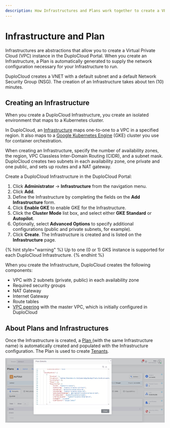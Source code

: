 ```yaml
---
description: How Infrastructures and Plans work together to create a VPC
---
```


# Infrastructure and Plan

Infrastructures are abstractions that allow you to create a Virtual Private Cloud (VPC) instance in the DuploCloud Portal. When you create an Infrastructure, a Plan is automatically generated to supply the network configuration necessary for your Infrastructure to run.&#x20;

DuploCloud creates a VNET with a default subnet and a default Network Security Group (NSG). The creation of an Infrastructure takes about ten (10) minutes.&#x20;

## Creating an Infrastructure

When you create a DuploCloud Infrastructure, you create an isolated environment that maps to a Kubernetes cluster.&#x20;

In DuploCloud, an [Infrastructure](../../../getting-started/application-focussed-interface/infrastructure.md) maps one-to-one to a VPC in a specified region. It also maps to a [Google Kubernetes Engine](https://cloud.google.com/kubernetes-engine) (GKE) cluster you use for container orchestration.&#x20;

When creating an Infrastructure, specify the number of availability zones, the region, VPC Classless Inter-Domain Routing (CIDR), and a subnet mask. DuploCloud creates two subnets in each availability zone, one private and one public, and sets up routes and a NAT gateway.&#x20;

Create a DuploCloud Infrastructure in the DuploCloud Portal:

1. Click **Administrator** -> **Infrastructure** from the navigation menu.&#x20;
2. Click **Add**.
3. Define the Infrastructure by completing the fields on the **Add Infrastructure** form.&#x20;
4. Click **Enable GKE** to enable GKE for the Infrastructure.
5. Click the **Cluster Mode** list box, and select either **GKE Standard** or **Autopilot**.
6. Optionally, select **Advanced Options** to specify additional configurations (public and private subnets, for example).
7. Click **Create**. The Infrastructure is created and is listed on the **Infrastructure** page.

{% hint style="warning" %}
Up to one (0 or 1) GKS instance is supported for each DuploCloud Infrastructure.
{% endhint %}

When you create the Infrastructure, DuploCloud creates the following components:

* VPC with 2 subnets (private, public) in each availability zone
* Required security groups
* NAT Gateway
* Internet Gateway
* Route tables
* [VPC peering](../../../aws/aws-services/virtual-private-cloud-vpc-peering.md) with the master VPC, which is initially configured in DuploCloud

## About Plans and Infrastructures

Once the Infrastructure is created, a [Plan ](../../../getting-started/application-focussed-interface/plan.md)(with the same Infrastructure name) is automatically created and populated with the Infrastructure configuration. The Plan is used to create [Tenants](../../../azure/use-cases/tenant-environment/).

<div align="left">

<img src="../../../.gitbook/assets/GCP_Plan_Details (1).png" alt="DuploCloud Plan Details for Infrastructure">

</div>
